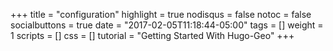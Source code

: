 +++
title = "configuration"
highlight = true
nodisqus = false
notoc = false
socialbuttons = true
date = "2017-02-05T11:18:44-05:00"
tags = []
weight = 1
scripts = []
css = []
tutorial = "Getting Started With Hugo-Geo"
+++

